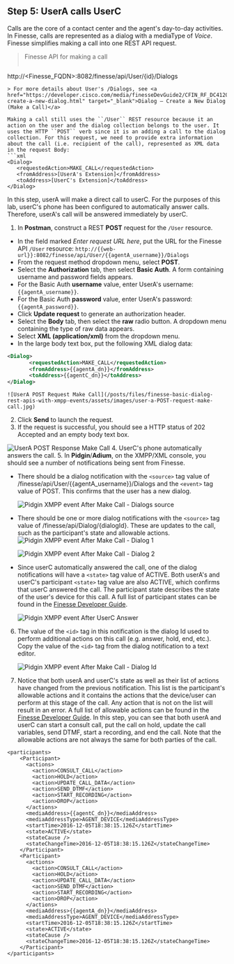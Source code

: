 ## Step 5: UserA calls UserC

Calls are the core of a contact center and the agent's day-to-day activities. In Finesse, calls are represented as a dialog with a mediaType of *Voice*. Finesse simplifies making a call into one REST API request.

> Finesse API for making a call
>  ```http
http://<Finesse_FQDN>:8082/finesse/api/User/{id}/Dialogs
```
> For more details about User's /Dialogs, see <a href="https://developer.cisco.com/media/finesseDevGuide2/CFIN_RF_DC4120C3_00_dialog-create-a-new-dialog.html" target="_blank">Dialog — Create a New Dialog (Make a Call)</a>

Making a call still uses the ``/User`` REST resource because it an action on the user and the dialog collection belongs to the user. It uses the HTTP ``POST`` verb since it is an adding a call to the dialog collection. For this request, we need to provide extra information about the call (i.e. recipient of the call), represented as XML data in the request Body:
```xml
<Dialog>
   <requestedAction>MAKE_CALL</requestedAction>
   <fromAddress>[UserA's Extension]</fromAddress>
   <toAddress>[UserC's Extension]</toAddress>
</Dialog>
```

In this step, userA will make a direct call to userC. For the purposes of this lab, userC's phone has been configured to automatically answer calls. Therefore, userA's call will be answered immediately by userC.

1. In **Postman**, construct a REST **POST** request for the ``/User`` resource.
 * In the field marked *Enter request URL here*, put the URL for the Finesse API ``/User`` resource:
  ``http://{{web-url}}:8082/finesse/api/User/{{agentA_username}}/Dialogs``
 * From the request method dropdown menu, select **POST**.
 * Select the **Authorization** tab, then select **Basic Auth**. A form containing username and password fields appears.
 * For the Basic Auth **username** value, enter UserA's username: ``{{agentA_username}}``.
 * For the Basic Auth **password** value, enter UserA's password: ``{{agentA_password}}``.
 * Click **Update request** to generate an authorization header.
 * Select the **Body** tab, then select the **raw** radio button. A dropdown menu containing the type of raw data appears.
 * Select **XML (application/xml)** from the dropdown menu.
 * In the large body text box, put the following XML dialog data:
 ```xml
<Dialog>
        <requestedAction>MAKE_CALL</requestedAction>
        <fromAddress>{{agentA_dn}}</fromAddress>
        <toAddress>{{agentC_dn}}</toAddress>
</Dialog>
```

    ![UserA POST Request Make Call](/posts/files/finesse-basic-dialog-rest-apis-with-xmpp-events/assets/images/user-a-POST-request-make-call.jpg)
2. Click **Send** to launch the request.
3. If the request is successful, you should see a HTTP status of 202 Accepted and an empty body text box.

 ![UserA POST Response Make Call](/posts/files/finesse-basic-dialog-rest-apis-with-xmpp-events/assets/images/user-a-POST-response-make-call.jpg)
4. UserC's phone automatically answers the call.
5. In **Pidgin**/**Adium**, on the XMPP/XML console, you should see a number of notifications being sent from Finesse.
 * There should be a dialog notification with the ``<source>`` tag value of /finesse/api/User/{{agentA_username}}/Dialogs and the ``<event>`` tag value of POST. This confirms that the user has a new dialog.

    ![Pidgin XMPP event After Make Call - Dialogs source](/posts/files/finesse-basic-dialog-rest-apis-with-xmpp-events/assets/images/user-a-XMPP-event-after-make-call-dialogs.jpg)
 * There should be one or more dialog notifications with the ``<source>`` tag value of /finesse/api/Dialog/{dialogId}. These are updates to the call, such as the participant's state and allowable actions.
    ![Pidgin XMPP event After Make Call - Dialog 1](/posts/files/finesse-basic-dialog-rest-apis-with-xmpp-events/assets/images/user-a-XMPP-event-after-make-call-dialog.jpg)

    ![Pidgin XMPP event After Make Call - Dialog 2](/posts/files/finesse-basic-dialog-rest-apis-with-xmpp-events/assets/images/user-a-XMPP-event-after-make-call-dialog2.jpg)
 * Since userC automatically answered the call, one of the dialog notifications will have a ``<state>`` tag value of ACTIVE. Both userA's and userC's participant ``<state>`` tag value are also ACTIVE, which confirms that userC answered the call. The participant state describes the state of the user's device for this call. A full list of participant states can be found in the [Finesse Developer Guide](https://developer.cisco.com/media/finesseDevGuide2/CFIN_RF_SA5F5404_00_state-participant-parameter-values.html).

    ![Pidgin XMPP event After UserC Answer](/posts/files/finesse-basic-dialog-rest-apis-with-xmpp-events/assets/images/user-a-XMPP-event-after-answer.jpg)
6. The value of the ``<id>`` tag in this notification is the dialog Id used to perform additional actions on this call (e.g. answer, hold, end, etc.). Copy the value of the ``<id>`` tag from the dialog notification to a text editor.

    ![Pidgin XMPP event After Make Call - Dialog Id](/posts/files/finesse-basic-dialog-rest-apis-with-xmpp-events/assets/images/user-a-XMPP-event-after-make-call-dialog-id.jpg)
7. Notice that both userA and userC's state as well as their list of actions have changed from the previous notification. This list is the participant's allowable actions and it contains the actions that the device/user can perform at this stage of the call. Any action that is not on the list will result in an error. A full list of allowable actions can be found in the [Finesse Developer Guide](https://developer.cisco.com/media/finesseDevGuide2/CFIN_RF_A5DE755F_00_actions-parameter-values.html). In this step, you can see that both userA and userC can start a consult call, put the call on hold, update the call variables, send DTMF, start a recording, and end the call. Note that the allowable actions are not always the same for both parties of the call.

 ```
<participants>
     <Participant>
       <actions>
         <action>CONSULT_CALL</action>
         <action>HOLD</action>
         <action>UPDATE_CALL_DATA</action>
         <action>SEND_DTMF</action>
         <action>START_RECORDING</action>
         <action>DROP</action>
       </actions>
       <mediaAddress>{{agentC_dn}}</mediaAddress>
       <mediaAddressType>AGENT_DEVICE</mediaAddressType>
       <startTime>2016-12-05T18:38:15.126Z</startTime>
       <state>ACTIVE</state>
       <stateCause />
       <stateChangeTime>2016-12-05T18:38:15.126Z</stateChangeTime>
     </Participant>
     <Participant>
       <actions>
         <action>CONSULT_CALL</action>
         <action>HOLD</action>
         <action>UPDATE_CALL_DATA</action>
         <action>SEND_DTMF</action>
         <action>START_RECORDING</action>
         <action>DROP</action>
       </actions>
       <mediaAddress>{{agentA_dn}}</mediaAddress>
       <mediaAddressType>AGENT_DEVICE</mediaAddressType>
       <startTime>2016-12-05T18:38:15.126Z</startTime>
       <state>ACTIVE</state>
       <stateCause />
       <stateChangeTime>2016-12-05T18:38:15.126Z</stateChangeTime>
     </Participant>
</participants>
```
